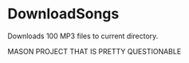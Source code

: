 # DownloadSongs
Downloads 100 MP3 files to current directory.


MASON PROJECT THAT IS PRETTY QUESTIONABLE 
